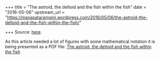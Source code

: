 +++
title = "The astroid, the deltoid and the fish within the fish"
date = "2016-05-06"
upstream_url = "https://manasataramgini.wordpress.com/2016/05/06/the-astroid-the-deltoid-and-the-fish-within-the-fish/"

+++
Source: [here](https://manasataramgini.wordpress.com/2016/05/06/the-astroid-the-deltoid-and-the-fish-within-the-fish/).

As this article needed a lot of figures with some mathematical notation
it is being presented as a PDF file: [The astroid, the deltoid and the
fish within the
fish](https://manasataramgini.files.wordpress.com/2016/05/envelopes.pdf)
